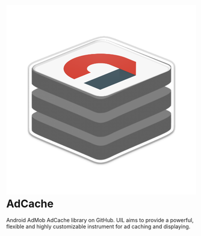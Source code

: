# ![Logo](https://github.com/RogerCorman/AdCache/blob/master/Images/adcache.png) AdCache

Android AdMob AdCache library on GitHub.
UIL aims to provide a powerful, flexible and highly customizable instrument for ad caching and displaying.

